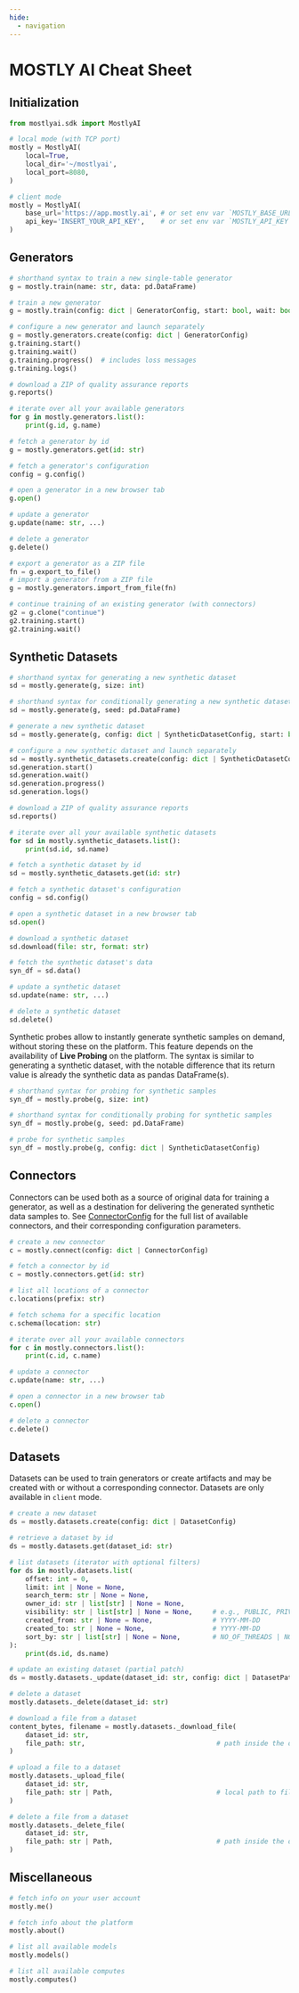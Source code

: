 ```yaml
---
hide:
  - navigation
---
```


# MOSTLY AI Cheat Sheet

## Initialization

```python
from mostlyai.sdk import MostlyAI

# local mode (with TCP port)
mostly = MostlyAI(
    local=True,
    local_dir='~/mostlyai',
    local_port=8080,
)

# client mode
mostly = MostlyAI(
    base_url='https://app.mostly.ai', # or set env var `MOSTLY_BASE_URL`
    api_key='INSERT_YOUR_API_KEY',    # or set env var `MOSTLY_API_KEY`
)
```

## Generators

```python
# shorthand syntax to train a new single-table generator
g = mostly.train(name: str, data: pd.DataFrame)

# train a new generator
g = mostly.train(config: dict | GeneratorConfig, start: bool, wait: bool)

# configure a new generator and launch separately
g = mostly.generators.create(config: dict | GeneratorConfig)
g.training.start()
g.training.wait()
g.training.progress()  # includes loss messages
g.training.logs()

# download a ZIP of quality assurance reports
g.reports()

# iterate over all your available generators
for g in mostly.generators.list():
    print(g.id, g.name)

# fetch a generator by id
g = mostly.generators.get(id: str)

# fetch a generator's configuration
config = g.config()

# open a generator in a new browser tab
g.open()

# update a generator
g.update(name: str, ...)

# delete a generator
g.delete()

# export a generator as a ZIP file
fn = g.export_to_file()
# import a generator from a ZIP file
g = mostly.generators.import_from_file(fn)

# continue training of an existing generator (with connectors)
g2 = g.clone("continue")
g2.training.start()
g2.training.wait()
```

## Synthetic Datasets

```python
# shorthand syntax for generating a new synthetic dataset
sd = mostly.generate(g, size: int)

# shorthand syntax for conditionally generating a new synthetic dataset
sd = mostly.generate(g, seed: pd.DataFrame)

# generate a new synthetic dataset
sd = mostly.generate(g, config: dict | SyntheticDatasetConfig, start: bool, wait: bool)

# configure a new synthetic dataset and launch separately
sd = mostly.synthetic_datasets.create(config: dict | SyntheticDatasetConfig)
sd.generation.start()
sd.generation.wait()
sd.generation.progress()
sd.generation.logs()

# download a ZIP of quality assurance reports
sd.reports()

# iterate over all your available synthetic datasets
for sd in mostly.synthetic_datasets.list():
    print(sd.id, sd.name)

# fetch a synthetic dataset by id
sd = mostly.synthetic_datasets.get(id: str)

# fetch a synthetic dataset's configuration
config = sd.config()

# open a synthetic dataset in a new browser tab
sd.open()

# download a synthetic dataset
sd.download(file: str, format: str)

# fetch the synthetic dataset's data
syn_df = sd.data()

# update a synthetic dataset
sd.update(name: str, ...)

# delete a synthetic dataset
sd.delete()
```

Synthetic probes allow to instantly generate synthetic samples on demand, without storing these on the platform. This feature depends on the availability of **Live Probing** on the platform. The syntax is similar to generating a synthetic dataset, with the notable difference that its return value is already the synthetic data as pandas DataFrame(s).
```python
# shorthand syntax for probing for synthetic samples
syn_df = mostly.probe(g, size: int)

# shorthand syntax for conditionally probing for synthetic samples
syn_df = mostly.probe(g, seed: pd.DataFrame)

# probe for synthetic samples
syn_df = mostly.probe(g, config: dict | SyntheticDatasetConfig)
```

## Connectors

Connectors can be used both as a source of original data for training a generator, as well as a destination for delivering the generated synthetic data samples to. See [ConnectorConfig](api_domain.md#mostlyai.sdk.domain.ConnectorConfig) for the full list of available connectors, and their corresponding configuration parameters.

```python
# create a new connector
c = mostly.connect(config: dict | ConnectorConfig)

# fetch a connector by id
c = mostly.connectors.get(id: str)

# list all locations of a connector
c.locations(prefix: str)

# fetch schema for a specific location
c.schema(location: str)

# iterate over all your available connectors
for c in mostly.connectors.list():
    print(c.id, c.name)

# update a connector
c.update(name: str, ...)

# open a connector in a new browser tab
c.open()

# delete a connector
c.delete()
```

## Datasets

Datasets can be used to train generators or create artifacts and may be created with or without a corresponding connector. Datasets are only available in `client` mode.

```python
# create a new dataset
ds = mostly.datasets.create(config: dict | DatasetConfig)

# retrieve a dataset by id
ds = mostly.datasets.get(dataset_id: str)

# list datasets (iterator with optional filters)
for ds in mostly.datasets.list(
    offset: int = 0,
    limit: int | None = None,
    search_term: str | None = None,
    owner_id: str | list[str] | None = None,
    visibility: str | list[str] | None = None,     # e.g., PUBLIC, PRIVATE, UNLISTED
    created_from: str | None = None,               # YYYY-MM-DD
    created_to: str | None = None,                 # YYYY-MM-DD
    sort_by: str | list[str] | None = None,        # NO_OF_THREADS | NO_OF_LIKES | RECENCY
):
    print(ds.id, ds.name)

# update an existing dataset (partial patch)
ds = mostly.datasets._update(dataset_id: str, config: dict | DatasetPatchConfig)

# delete a dataset
mostly.datasets._delete(dataset_id: str)

# download a file from a dataset
content_bytes, filename = mostly.datasets._download_file(
    dataset_id: str,
    file_path: str,                                 # path inside the dataset
)

# upload a file to a dataset
mostly.datasets._upload_file(
    dataset_id: str,
    file_path: str | Path,                          # local path to file
)

# delete a file from a dataset
mostly.datasets._delete_file(
    dataset_id: str,
    file_path: str | Path,                          # path inside the dataset
)
```

## Miscellaneous

```python
# fetch info on your user account
mostly.me()

# fetch info about the platform
mostly.about()

# list all available models
mostly.models()

# list all available computes
mostly.computes()
```
